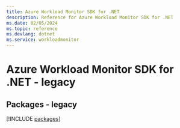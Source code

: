 ```yaml
---
title: Azure Workload Monitor SDK for .NET
description: Reference for Azure Workload Monitor SDK for .NET
ms.date: 02/05/2024
ms.topic: reference
ms.devlang: dotnet
ms.service: workloadmonitor
---
```

# Azure Workload Monitor SDK for .NET - legacy
## Packages - legacy
[!INCLUDE [packages](workload-monitor-index.md)]